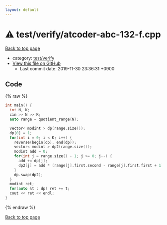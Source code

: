 ```yaml
---
layout: default
---
```


<!-- mathjax config similar to math.stackexchange -->
<script type="text/javascript" async
  src="https://cdnjs.cloudflare.com/ajax/libs/mathjax/2.7.5/MathJax.js?config=TeX-MML-AM_CHTML">
</script>
<script type="text/x-mathjax-config">
  MathJax.Hub.Config({
    TeX: { equationNumbers: { autoNumber: "AMS" }},
    tex2jax: {
      inlineMath: [ ['$','$'] ],
      processEscapes: true
    },
    "HTML-CSS": { matchFontHeight: false },
    displayAlign: "left",
    displayIndent: "2em"
  });
</script>

<script type="text/javascript" src="https://cdnjs.cloudflare.com/ajax/libs/jquery/3.4.1/jquery.min.js"></script>
<script src="https://cdn.jsdelivr.net/npm/jquery-balloon-js@1.1.2/jquery.balloon.min.js" integrity="sha256-ZEYs9VrgAeNuPvs15E39OsyOJaIkXEEt10fzxJ20+2I=" crossorigin="anonymous"></script>
<script type="text/javascript" src="../../../assets/js/copy-button.js"></script>
<link rel="stylesheet" href="../../../assets/css/copy-button.css" />


# :warning: test/verify/atcoder-abc-132-f.cpp
<a href="../../../index.html">Back to top page</a>

* category: <a href="../../../index.html#5a4423c79a88aeb6104a40a645f9430c">test/verify</a>
* <a href="{{ site.github.repository_url }}/blob/master/test/verify/atcoder-abc-132-f.cpp">View this file on GitHub</a>
    - Last commit date: 2019-11-30 23:36:31 +0900




## Code
{% raw %}
```cpp
int main() {
  int N, K;
  cin >> N >> K;
  auto range = quotient_range(N);

  vector< modint > dp(range.size());
  dp[0] = 1;
  for(int i = 0; i < K; i++) {
    reverse(begin(dp), end(dp));
    vector< modint > dp2(range.size());
    modint add = 0;
    for(int j = range.size() - 1; j >= 0; j--) {
      add += dp[j];
      dp2[j] = add * (range[j].first.second - range[j].first.first + 1);
    }
    dp.swap(dp2);
  }
  modint ret;
  for(auto &t : dp) ret += t;
  cout << ret << endl;
}


```
{% endraw %}

<a href="../../../index.html">Back to top page</a>

